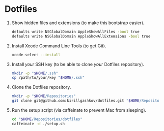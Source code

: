 # Dotfiles

1. Show hidden files and extensions (to make this bootstrap easier).

    ```sh
    defaults write NSGlobalDomain AppleShowAllFiles -bool true
    defaults write NSGlobalDomain AppleShowAllExtensions -bool true
    ```

2. Install Xcode Command Line Tools (to get Git).

    ```sh
    xcode-select --install
    ```

3. Install *your* SSH key (to be able to clone *your* Dotfiles repository).

    ```sh
    mkdir -p "$HOME/.ssh"
    cp /path/to/your/key "$HOME/.ssh"
    ```

4. Clone the Dotfiles repository.

    ```sh
    mkdir -p "$HOME/Repositories"
    git clone git@github.com:kirillgashkov/dotfiles.git "$HOME/Repositories/dotfiles"
    ```

5. Run the setup script (via caffeinate to prevent Mac from sleeping).

    ```sh
    cd "$HOME/Repositories/dotfiles"
    caffeinate -d ./setup.sh
    ```
